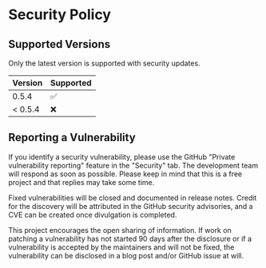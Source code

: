 
# Security Policy

## Supported Versions

Only the latest version is supported with security updates.

| Version | Supported          |
| ------- | ------------------ |
| 0.5.4   | :white_check_mark: |
| < 0.5.4 | :x:                |

## Reporting a Vulnerability

If you identify a security vulnerability, please use the GitHub "Private vulnerability reporting" feature in the "Security" tab.
The development team will respond as soon as possible. Please keep in mind that this is a free project and that replies may take some time.

Fixed vulnerabilities will be closed and documented in release notes.
Credit for the discovery will be attributed in the GitHub security advisories, and a CVE can be created once divulgation is completed.

This project encourages the open sharing of information. If work on patching a vulnerability has not started 90 days after the disclosure or if a vulnerability is accepted by the maintainers and will not be fixed, the vulnerability can be disclosed in a blog post and/or GitHub issue at will.
